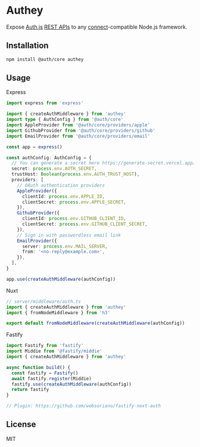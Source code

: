 # Authey

Expose [Auth.js](https://authjs.dev/) [REST APIs](https://next-auth.js.org/getting-started/rest-api) to any [connect](https://github.com/senchalabs/connect)-compatible Node.js framework.

## Installation

```bash
npm install @auth/core authey
```

## Usage

Express

```ts
import express from 'express'

import { createAuthMiddleware } from 'authey'
import type { AuthConfig } from '@auth/core'
import AppleProvider from '@auth/core/providers/apple'
import GithubProvider from '@auth/core/providers/github'
import EmailProvider from '@auth/core/providers/email'

const app = express()

const authConfig: AuthConfig = {
  // You can generate a secret here https://generate-secret.vercel.app/32
  secret: process.env.AUTH_SECRET,
  trustHost: Boolean(process.env.AUTH_TRUST_HOST),
  providers: [
    // OAuth authentication providers
    AppleProvider({
      clientId: process.env.APPLE_ID,
      clientSecret: process.env.APPLE_SECRET,
    }),
    GithubProvider({
      clientId: process.env.GITHUB_CLIENT_ID,
      clientSecret: process.env.GITHUB_CLIENT_SECRET,
    }),
    // Sign in with passwordless email link
    EmailProvider({
      server: process.env.MAIL_SERVER,
      from: '<no-reply@example.com>',
    }),
  ],
}

app.use(createAuthMiddleware(authConfig))
```

Nuxt

```ts
// server/middleware/auth.ts
import { createAuthMiddleware } from 'authey'
import { fromNodeMiddleware } from 'h3'

export default fromNodeMiddleware(createAuthMiddleware(authConfig))
```

Fastify

```ts
import Fastify from 'fastify'
import Middie from '@fastify/middie'
import { createAuthMiddleware } from 'authey'

async function build() {
  const fastify = Fastify()
  await fastify.register(Middie)
  fastify.use(createAuthMiddleware(authConfig))
  return fastify
}

// Plugin: https://github.com/wobsoriano/fastify-next-auth
```

## License

MIT
